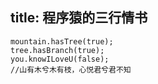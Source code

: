 title: 程序猿的三行情书
---
```
mountain.hasTree(true);
tree.hasBranch(true);
you.knowILoveU(false);
//山有木兮木有枝，心悦君兮君不知
```
